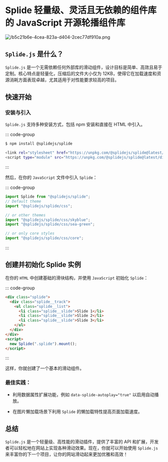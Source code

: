 # Splide 轻量级、灵活且无依赖的组件库的 JavaScript 开源轮播组件库

<article-info/>

<link-tag :linkList="[{ linkType: 'git', linkText:'Splide',linkUrl:'https://github.com/Splidejs/splide'},{  linkText:'Splide 文档',linkUrl:'https://splidejs.com/'}]" />

![/b5c21b6e-4cea-823a-d404-2cec77df910a.png](/b5c21b6e-4cea-823a-d404-2cec77df910a.png)

## `Splide.js` 是什么？

`Splide.js` 是一个无需依赖任何外部库的滑动组件，设计目标是简单、高效且易于定制。核心特点是轻量化，压缩后的文件大小仅为 12KB，使得它在加载速度和资源消耗方面表现卓越，尤其适用于对性能要求较高的项目。

## 快速开始

### 安装与引入

`Splide.js` 支持多种安装方式，包括 npm 安装和直接在 HTML 中引入。

::: code-group

```bash [npm]
$ npm install @splidejs/splide
```

```bash [html]
<link rel="stylesheet" href="https://unpkg.com/@splidejs/splide@latest/dist/css/splide.min.css">
<script type="module" src="https://unpkg.com/@splidejs/splide@latest/dist/js/splide.esm.browser.js"></script>
```

:::

然后，在你的 `JavaScript` 文件中引入 `Splide`：

::: code-group

```js
import Splide from "@splidejs/splide";
// Default theme
import "@splidejs/splide/css";

// or other themes
import "@splidejs/splide/css/skyblue";
import "@splidejs/splide/css/sea-green";

// or only core styles
import "@splidejs/splide/css/core";
```

:::

## 创建并初始化 Splide 实例

在你的 `HTML` 中创建基础的滑块结构，并使用 `JavaScript` 初始化 `Splide`：

::: code-group

```html
<div class="splide">
  <div class="splide__track">
    <ul class="splide__list">
      <li class="splide__slide">Slide 1</li>
      <li class="splide__slide">Slide 2</li>
      <li class="splide__slide">Slide 3</li>
    </ul>
  </div>
</div>
<script>
  new Splide(".splide").mount();
</script>
```

:::

这样，你就创建了一个基本的滑动组件。

### 最佳实践：

- 利用数据属性扩展功能，例如 `data-splide-autoplay="true"` 以启用自动播放。

- 在图片懒加载场景下利用 `Splide` 的懒加载特性提高页面加载速度。

## 总结

`Splide.js` 是一个轻量级、高性能的滑动插件，提供了丰富的 API 和扩展，开发者可以轻松地在网站上实现各种滑动效果。现在，你就可以开始使用 `Splide.js` 来丰富你的下一个项目，让你的网站滑动起来更加优雅和高效！
